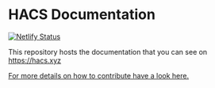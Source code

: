 # HACS Documentation

[![Netlify Status](https://api.netlify.com/api/v1/badges/ec224ba7-b3fb-4fc6-929e-991ba9801b53/deploy-status)](https://app.netlify.com/sites/hacs/deploys)

This repository hosts the documentation that you can see on https://hacs.xyz

[For more details on how to contribute have a look here.](https://hacs.xyz/docs/developer/documentation)